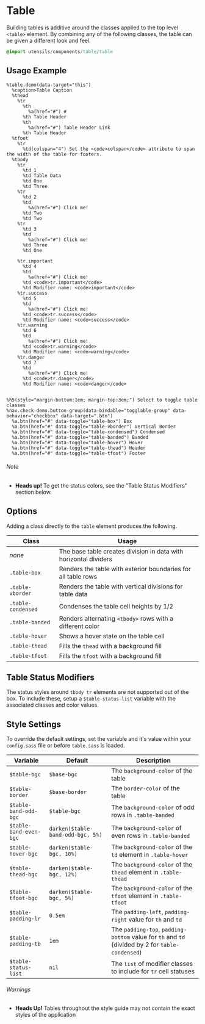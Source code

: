 
# Table
Building tables is additive around the classes applied to the top level `<table>` element.
By combining any of the following classes, the table can be given a different look and feel.

```sass
@import utensils/components/table/table
```

## Usage Example
<!--~ markup/table.html.haml -->
```haml
%table.demo(data-target="this")
  %caption>Table Caption
  %thead
    %tr
      %th
        %a(href="#") #
      %th Table Header
      %th
        %a(href="#") Table Header Link
      %th Table Header
  %tfoot
    %tr
      %td(colspan="4") Set the <code>colspan</code> attribute to span the width of the table for footers.
  %tbody
    %tr
      %td 1
      %td Table Data
      %td One
      %td Three
    %tr
      %td 2
      %td
        %a(href="#") Click me!
      %td Two
      %td Two
    %tr
      %td 3
      %td
        %a(href="#") Click me!
      %td Three
      %td One

    %tr.important
      %td 4
      %td
        %a(href="#") Click me!
      %td <code>tr.important</code>
      %td Modifier name: <code>important</code>
    %tr.success
      %td 5
      %td
        %a(href="#") Click me!
      %td <code>tr.success</code>
      %td Modifier name: <code>success</code>
    %tr.warning
      %td 6
      %td
        %a(href="#") Click me!
      %td <code>tr.warning</code>
      %td Modifier name: <code>warning</code>
    %tr.danger
      %td 7
      %td
        %a(href="#") Click me!
      %td <code>tr.danger</code>
      %td Modifier name: <code>danger</code>


%h5(style="margin-bottom:1em; margin-top:3em;") Select to toggle table classes
%nav.check-demo.button-group(data-bindable="togglable-group" data-behavior="checkbox" data-target=".btn")
  %a.btn(href="#" data-toggle="table-box") Box
  %a.btn(href="#" data-toggle="table-vborder") Vertical Border
  %a.btn(href="#" data-toggle="table-condensed") Condensed
  %a.btn(href="#" data-toggle="table-banded") Banded
  %a.btn(href="#" data-toggle="table-hover") Hover
  %a.btn(href="#" data-toggle="table-thead") Header
  %a.btn(href="#" data-toggle="table-tfoot") Footer
```
<!-- end -->

###### Note
- **Heads up!** To get the status colors, see the "Table Status Modifiers" section below.


## Options
Adding a class directly to the `table` element produces the following.

Class              | Usage
------------------ | ---------------------------
_none_             | The base table creates division in data with horizontal dividers
`.table-box`       | Renders the table with exterior boundaries for all table rows
`.table-vborder`   | Renders the table with vertical divisions for table data
`.table-condensed` | Condenses the table cell heights by 1/2
`.table-banded`    | Renders alternating `<tbody>` rows with a different color
 `.table-hover`    | Shows a hover state on the table cell
`.table-thead`     | Fills the `thead` with a background fill
`.table-tfoot`     | Fills the `tfoot` with a background fill


## Table Status Modifiers
The status styles around `tbody tr` elements are not supported out of
the box. To include these, setup a `$table-status-list` variable with
the associated classes and color values.


## Style Settings
To override the default settings, set the variable and it's value
within your `config.sass` file or before `table.sass` is loaded.

Variable               | Default                           | Description
---------------------- | --------------------------------- | -------------------------------------------
`$table-bgc`           | `$base-bgc`                       | The `background-color` of the table
`$table-border`        | `$base-border`                    | The `border-color` of the table
`$table-band-odd-bgc`  | `$table-bgc`                      | The `background-color` of odd rows in `.table-banded`
`$table-band-even-bgc` | `darken($table-band-odd-bgc, 5%)` | The `background-color` of even rows in `.table-banded`
`$table-hover-bgc`     | `darken($table-bgc, 10%)`         | The `background-color` of the `td` element in `.table-hover`
`$table-thead-bgc`     | `darken($table-bgc, 12%)`         | The `background-color` of the `thead` element in `.table-thead`
`$table-tfoot-bgc`     | `darken($table-bgc, 5%) `         | The `background-color` of the `tfoot` element in `.table-tfoot`
`$table-padding-lr`    | `0.5em`                           | The `padding-left`, `padding-right` value for `th` and `td`
`$table-padding-tb`    | `1em`                             | The `padding-top`, `padding-bottom` value for `th` and `td` (divided by 2 for `table-condensed`)
`$table-status-list`   | `nil`                             | The `list` of modifier classes to include for `tr` cell statuses

###### Warnings
- **Heads Up!** Tables throughout the style guide may not contain the exact styles of the application

